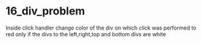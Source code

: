 # 16_div_problem
Inside click handler change color of the div on which click was performed to red only if the divs to the left,right,top and bottom divs are white
